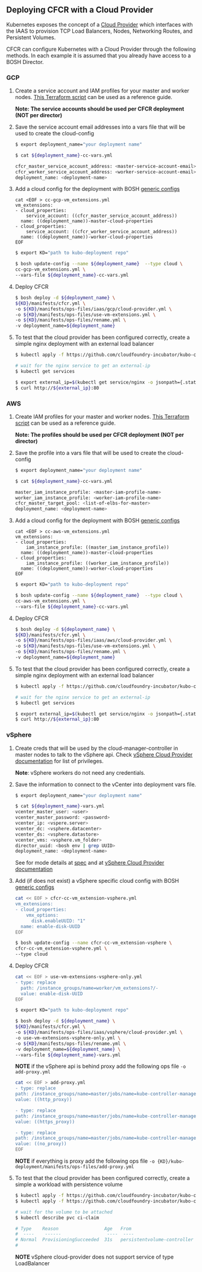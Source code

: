## Deploying CFCR with a Cloud Provider

Kubernetes exposes the concept of a [Cloud Provider](https://kubernetes.io/docs/concepts/cluster-administration/cloud-providers/)
which interfaces with the IAAS to provision TCP Load Balancers, Nodes, Networking Routes, and Persistent Volumes.

CFCR can configure Kubernetes with a Cloud Provider through the following methods.
In each example it is assumed that you already have access to a BOSH Director.

### GCP

1. Create a service account and IAM profiles for your master and worker nodes.
   [This Terraform script](https://github.com/cloudfoundry/bosh-bootloader/blob/master/plan-patches/cfcr-gcp/terraform/cfcr_iam_override.tf)
   can be used as a reference guide.

   **Note: The service accounts should be used per CFCR deployment (NOT per director)**

1. Save the service account email addresses into a vars file that will be used to create the cloud-config

    ```bash
    $ export deployment_name="your deployment name"

    $ cat ${deployment_name}-cc-vars.yml

    cfcr_master_service_account_address: <master-service-account-email>
    cfcr_worker_service_account_address: <worker-service-account-email>
    deployment_name: <deployment-name>
    ```

1. Add a cloud config for the deployment with BOSH [generic configs](https://bosh.io/docs/configs/)

    ```
    cat <EOF > cc-gcp-vm_extensions.yml
    vm_extensions:
    - cloud_properties:
        service_account: ((cfcr_master_service_account_address))
      name: ((deployment_name))-master-cloud-properties
    - cloud_properties:
        service_account: ((cfcr_worker_service_account_address))
      name: ((deployment_name))-worker-cloud-properties
    EOF
    ```

    ```bash
    $ export KD="path to kubo-deployment repo"

    $ bosh update-config --name ${deployment_name}  --type cloud \
    cc-gcp-vm_extensions.yml \
    --vars-file ${deployment_name}-cc-vars.yml
    ```

1. Deploy CFCR

    ```bash
    $ bosh deploy -d ${deployment_name} \
    ${KD}/manifests/cfcr.yml \
    -o ${KD}/manifests/ops-files/iaas/gcp/cloud-provider.yml \
    -o ${KD}/manifests/ops-files/use-vm-extensions.yml \
    -o ${KD}/manifests/ops-files/rename.yml \
    -v deployment_name=${deployment_name}
    ```

1. To test that the cloud provider has been configured correctly, create a simple nginx deployment with an external load balancer

    ```bash
    $ kubectl apply -f https://github.com/cloudfoundry-incubator/kubo-ci/raw/master/specs/nginx-lb.yml

    # wait for the nginx service to get an external-ip
    $ kubectl get services

    $ export external_ip=$(kubectl get service/nginx -o jsonpath={.status.loadBalancer.ingress[0].ip})
    $ curl http://${external_ip}:80
    ```

### AWS

1. Create IAM profiles for your master and worker nodes.
   [This Terraform script](https://github.com/cloudfoundry/bosh-bootloader/blob/master/plan-patches/cfcr-aws/terraform/cfcr_iam_override.tf)
   can be used as a reference guide.

   **Note: The profiles should be used per CFCR deployment (NOT per director)**

1. Save the profile into a vars file that will be used to create the cloud-config

    ```bash
    $ export deployment_name="your deployment name"

    $ cat ${deployment_name}-cc-vars.yml

    master_iam_instance_profile: <master-iam-profile-name>
    worker_iam_instance_profile: <worker-iam-profile-name>
    cfcr_master_target_pool: <list-of-elbs-for-master>
    deployment_name: <deployment-name>
    ```

1. Add a cloud config for the deployment with BOSH [generic configs](https://bosh.io/docs/configs/)

    ```
    cat <EOF > cc-aws-vm_extensions.yml
    vm_extensions:
    - cloud_properties:
        iam_instance_profile: ((master_iam_instance_profile))
      name: ((deployment_name))-master-cloud-properties
    - cloud_properties:
        iam_instance_profile: ((worker_iam_instance_profile))
      name: ((deployment_name))-worker-cloud-properties
    EOF
    ```

    ```bash
    $ export KD="path to kubo-deployment repo"

    $ bosh update-config --name ${deployment_name}  --type cloud \
    cc-aws-vm_extensions.yml \
    --vars-file ${deployment_name}-cc-vars.yml
    ```

1. Deploy CFCR

    ```bash
    $ bosh deploy -d ${deployment_name} \
    ${KD}/manifests/cfcr.yml \
    -o ${KD}/manifests/ops-files/iaas/aws/cloud-provider.yml \
    -o ${KD}/manifests/ops-files/use-vm-extensions.yml \
    -o ${KD}/manifests/ops-files/rename.yml \
    -v deployment_name=${deployment_name}
    ```

1. To test that the cloud provider has been configured correctly, create a simple nginx deployment with an external load balancer

    ```bash
    $ kubectl apply -f https://github.com/cloudfoundry-incubator/kubo-ci/raw/master/specs/nginx-lb.yml

    # wait for the nginx service to get an external-ip
    $ kubectl get services

    $ export external_ip=$(kubectl get service/nginx -o jsonpath={.status.loadBalancer.ingress[0].hostname})
    $ curl http://${external_ip}:80
    ```

### vSphere

1. Create creds that will be used by the cloud-manager-controller in master nodes to talk to the vSphere api.
    Check [vSphere Cloud Provider documentation](https://vmware.github.io/vsphere-storage-for-kubernetes/documentation/vcp-roles.html) for list of privileges.

    **Note**: vSphere workers do not need any credentials.

1. Save the information to connect to the vCenter into deployment vars file.

    ```bash
    $ export deployment_name="your deployment name"

    $ cat ${deployment_name}-vars.yml
    vcenter_master_user: <user>
    vcenter_master_password: <password>
    vcenter_ip: <vspere.server>
    vcenter_dc: <vsphere.datacenter>
    vcenter_ds: <vsphere.datastore>
    vcenter_vms: <vsphere.vm_folder>
    director_uuid: <bosh env | grep UUID>
    deployment_name: <deployment-name>
    ```
    See for mode details at [spec](../jobs/cloud-provider/spec) and at [vSphere
    Cloud Provider documentation](https://vmware.github.io/vsphere-storage-for-kubernetes/documentation/overview.html)

1. Add (if does not exist) a vSphere specific cloud config  with BOSH [generic configs](https://bosh.io/docs/configs/)

    ```bash
    cat << EOF > cfcr-cc-vm_extension-vsphere.yml
    vm_extensions:
    - cloud_properties:
        vmx_options:
          disk.enableUUID: "1"
      name: enable-disk-UUID
    EOF
    ```

    ```bash
    $ bosh update-config --name cfcr-cc-vm_extension-vsphere \
    cfcr-cc-vm_extension-vsphere.yml \
    --type cloud
    ```


1. Deploy CFCR

    ```bash
    cat << EOF > use-vm-extensions-vsphere-only.yml
    - type: replace
      path: /instance_groups/name=worker/vm_extensions?/-
      value: enable-disk-UUID
    EOF
    ```

    ```bash
    $ export KD="path to kubo-deployment repo"

    $ bosh deploy -d ${deployment_name} \
    ${KD}/manifests/cfcr.yml \
    -o ${KD}/manifests/ops-files/iaas/vsphere/cloud-provider.yml \
    -o use-vm-extensions-vsphere-only.yml \
    -o ${KD}/manifests/ops-files/rename.yml \
    -v deployment_name=${deployment_name} \
    --vars-file ${deployment_name}-vars.yml
    ```

   **NOTE** if the vSphere api is behind proxy add the following ops file `-o add-proxy.yml`
    ```bash
    cat << EOF > add-proxy.yml
    - type: replace
    path: /instance_groups/name=master/jobs/name=kube-controller-manager/properties/http_proxy?
    value: ((http_proxy))

    - type: replace
    path: /instance_groups/name=master/jobs/name=kube-controller-manager/properties/https_proxy?
    value: ((https_proxy))

    - type: replace
    path: /instance_groups/name=master/jobs/name=kube-controller-manager/properties/no_proxy?
    value: ((no_proxy))
    EOF
    ```

   **NOTE** if everything is proxy add the following ops file `-o {KD}/kubo-deployment/manifests/ops-files/add-proxy.yml`

1. To test that the cloud provider has been configured correctly, create a simple a workload with persistence volume

    ```bash
    $ kubectl apply -f https://github.com/cloudfoundry-incubator/kubo-ci/raw/master/specs/storage-class-vsphere.yml
    $ kubectl apply -f https://github.com/cloudfoundry-incubator/kubo-ci/raw/master/specs/persistent-volume-claim.yml

    # wait for the volume to be attached
    $ kubectl describe pvc ci-claim

    # Type    Reason                 Age   From                         Message
    #  ----    ------                 ----  ----                         -------
    # Normal  ProvisioningSucceeded  31s   persistentvolume-controller  Successfully provisioned volume ...
    #
    ```

   **NOTE** vSphere cloud-provider does not support service of type LoadBalancer
